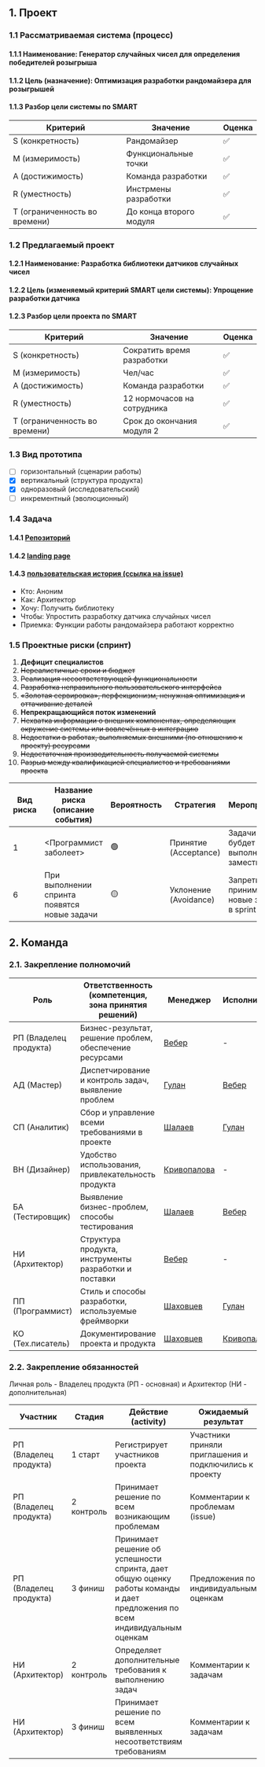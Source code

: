 ## 1. Проект

### 1.1 Рассматриваемая система (процесс)

#### 1.1.1 Наименование:  Генератор случайных чисел для определения победителей розыгрыша

#### 1.1.2 Цель (назначение): Оптимизация разработки рандомайзера для розыгрышей

#### 1.1.3 Разбор цели системы по SMART
|Критерий|Значение|Оценка|
|--|--|--|
|S (конкретность)|Рандомайзер|✅|
|M (измеримость) |Функциональные точки|✅|
|A (достижимость)|Команда разработки|✅|
|R (уместность)  |Инстрмены разработки|✅|
|T (ограниченность во времени)|До конца второго модуля|✅|

### 1.2 Предлагаемый проект

#### 1.2.1 Наименование: Разработка библиотеки датчиков случайных чисел

#### 1.2.2 Цель (изменяемый критерий SMART цели системы): Упрощение разработки датчика

#### 1.2.3 Разбор цели проекта по SMART 
|Критерий|Значение|Оценка|
|--|--|--|
|S (конкретность)|Сократить время разработки|✅|
|M (измеримость) |Чел/час|✅|
|A (достижимость)|Команда разработки|✅|
|R (уместность)  |12 нормочасов на сотрудника|✅|
|T (ограниченность во времени)| Срок до окончания модуля 2|✅|

### 1.3 Вид прототипа 
- [ ] горизонтальный (сценарии работы)
- [x] вертикальный (структура продукта)
- [x] одноразовый (исследовательский)
- [ ] инкрементный (эволюционный)

### 1.4 Задача

#### 1.4.1 [Репозиторий](https://github.com/stankin/oop-stat/projects/3)

#### 1.4.2 [ landing page](https://github.com/stankin/oop-stat/tree/master/stohastic)

#### 1.4.3 [пользовательская история (ссылка на issue)](https://github.com/stankin/oop-stat/issues/14) 
- Кто: Аноним
- Как: Архитектор
- Хочу: Получить библиотеку
- Чтобы: Упростить разработку датчика случайных чисел
- Приемка: Функции работы рандомайзера работают корректно

### 1.5 Проектные риски (спринт)

1. **Дефицит специалистов**
2. ~~Нереалистичные сроки и бюджет~~
3. ~~Реализация несоответствующей функциональности~~
4. ~~Разработка неправильного пользовательского интерфейса~~
5. ~~«Золотая сервировка», перфекционизм, ненужная оптимизация и оттачивание деталей~~
6. **Непрекращающийся поток изменений**
7. ~~Нехватка информации о внешних компонентах, определяющих окружение системы или вовлечённых в интеграцию~~
8. ~~Недостатки в работах, выполняемых внешними (по отношению к проекту) ресурсами~~
9. ~~Недостаточная производительность получаемой системы~~
10. ~~Разрыв между квалификацией специалистов и требованиями проекта~~

|Вид риска|Название риска (описание события)|Вероятность|Стратегия|Мероприятие|
|--|--|--|--|--|
|1|<Программист заболеет>|🟢|Принятие (Acceptance)|Задачи бубдет выполнять заместитель
|6|При выполнении спринта появятся новые задачи|🟡|Уклонение (Avoidance)|Запретить принимать новые задачи в sprint log

## 2. Команда
### 2.1. Закрепление полномочий
| Роль	| Ответственность (компетенция, зона принятия решений) | Менеджер | Исполнитель |
|--|--|--|--|
| РП (Владелец продукта) | Бизнес-результат, решение проблем, обеспечение ресурсами | [Вебер](https://github.com/viveber/VeberVA) | -
| АД (Мастер) | Диспетчирование и контроль задач, выявление проблем| [Гулан](https://github.com/Adrianechhh/GulanA) | [Вебер](https://github.com/viveber/VeberVA)
| СП (Аналитик) | Сбор и управление всеми требованиями в проекте| [Шалаев](https://github.com/Dsgjrk/shalaev.github.io) | [Гулан](https://github.com/Adrianechhh/GulanA)
| ВН (Дизайнер)	| Удобство использования, привлекательность продукта| [Кривопалова](https://github.com/mayakriv/mayakriv.github.io) | -
| БА (Тестировщик) | Выявление бизнес-проблем, способы тестирования| [Шалаев](https://github.com/Dsgjrk/shalaev.github.io) | [Вебер](https://github.com/viveber/VeberVA)
| НИ (Архитектор) | Структура продукта, инструменты разработки и поставки| [Вебер](https://github.com/viveber/VeberVA) | -
| ПП (Программист) | Стиль и способы разработки, используемые фреймворки| [Шаховцев](https://github.com/ayyansea/ayyansea.github.io) | [Гулан](https://github.com/Adrianechhh/GulanA)
| КО (Тех.писатель) | Документирование проекта и продукта| [Шаховцев](https://github.com/ayyansea/ayyansea.github.io) | [Кривопалова](https://github.com/mayakriv/mayakriv.github.io)

### 2.2. Закрепление обязанностей 
Личная роль - Владелец продукта (РП - основная) и Архитектор (НИ - дополнительная)

| Участник               | Стадия     | Действие (activity)             | Ожидаемый результат |
| ---------------------- | ---------- | ------------------------------- | --------------------|
| РП (Владелец продукта) | 1 старт    | Регистрирует участников проекта | Участники приняли приглашения и подключились к проекту |
| РП (Владелец продукта) | 2 контроль | Принимает решение по всем возникающим проблемам | Комментарии к проблемам (issue) |
| РП (Владелец продукта) | 3 финиш    | Принимает решение об успешности спринта, дает общую оценку работы команды и дает предложения по всем индивидуальным оценкам | Предложения по индивидуальным оценкам |
| НИ (Архитектор) | 2 контроль|Определяет дополнительные требования к выполнению задач|Комментарии к задачам
| НИ (Архитектор) | 3 финиш|Принимает решение по всем выявленных несоответствиям требованиям|Комментарии к задачам
